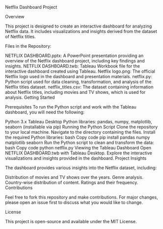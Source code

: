 

Netflix Dashboard Project

Overview

This project is designed to create an interactive dashboard for analyzing Netflix data. It includes visualizations and insights derived from the dataset of Netflix titles.

Files in the Repository:

NETFLIX DASHBOARD.pptx: A PowerPoint presentation providing an overview of the Netflix dashboard project, including key findings and insights.
NETFLIX DASHBOARD.twb: Tableau Workbook file for the interactive dashboard created using Tableau.
Netflix logo.png: The official Netflix logo used in the dashboard and presentation materials.
netflix.py: Python script used for data cleaning, transformation, and analysis of the Netflix titles dataset.
netflix_titles.csv: The dataset containing information about Netflix titles, including movies and TV shows, which is used for analysis.
Getting Started

Prerequisites
To run the Python script and work with the Tableau dashboard, you will need the following:

Python 3.x
Tableau Desktop
Python libraries: pandas, numpy, matplotlib, seaborn (installable via pip)
Running the Python Script
Clone the repository to your local machine.
Navigate to the directory containing the files.
Install the required Python libraries:
bash
Copy code
pip install pandas numpy matplotlib seaborn
Run the Python script to clean and transform the data:
bash
Copy code
python netflix.py
Viewing the Tableau Dashboard
Open NETFLIX DASHBOARD.twb with Tableau Desktop.
Explore the interactive visualizations and insights provided in the dashboard.
Project Insights

The dashboard provides various insights into the Netflix dataset, including:

Distribution of movies and TV shows over the years.
Genre analysis.
Country-wise distribution of content.
Ratings and their frequency.
Contributions

Feel free to fork this repository and make contributions. For major changes, please open an issue first to discuss what you would like to change.

License

This project is open-source and available under the MIT License.
